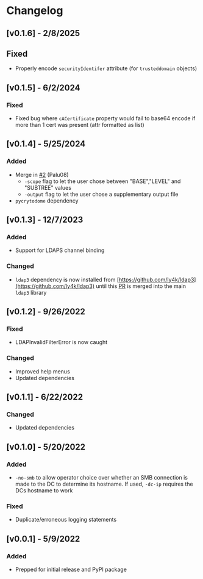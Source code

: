 # Changelog
## [v0.1.6] - 2/8/2025
## Fixed
- Properly encode `securityIdentifer` attribute (for `trusteddomain` objects)

## [v0.1.5] - 6/2/2024
### Fixed
- Fixed bug where `cACertificate` property would fail to base64 encode if more than 1 cert was present (attr formatted as list)

## [v0.1.4] - 5/25/2024
### Added
- Merge in [#2](https://github.com/Tw1sm/pyldapsearch/pull/2) (Palu08)
    - `-scope` flag to let the user chose between "BASE","LEVEL" and "SUBTREE" values
    - `-output` flag to let the user chose a supplementary output file
- `pycrytodome` dependency

## [v0.1.3] - 12/7/2023
### Added
- Support for LDAPS channel binding

### Changed
- `ldap3` dependency is now installed from [https://github.com/ly4k/ldap3](https://github.com/ly4k/ldap3) until this [PR](https://github.com/cannatag/ldap3/pull/1087) is merged into the main `ldap3` library

## [v0.1.2] - 9/26/2022
### Fixed
- LDAPInvalidFilterError is now caught

### Changed
- Improved help menus
- Updated dependencies

## [v0.1.1] - 6/22/2022
### Changed
- Updated dependencies

## [v0.1.0] - 5/20/2022
### Added
- `-no-smb` to allow operator choice over whether an SMB connection is made to the DC to determine its hostname. If used, `-dc-ip` requires the DCs hostname to work
### Fixed
- Duplicate/erroneous logging statements

## [v0.0.1] - 5/9/2022
### Added
- Prepped for initial release and PyPI package
